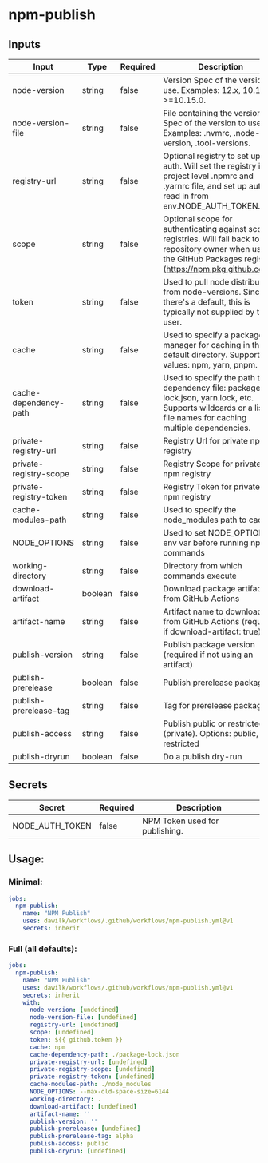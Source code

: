 # npm-publish
## Inputs
| Input                  | Type    | Required | Description                                                                                                                                                                | Default                     |
| ---------------------- | ------- | -------- | -------------------------------------------------------------------------------------------------------------------------------------------------------------------------- | --------------------------- |
| node-version           | string  | false    | Version Spec of the version to use. Examples: 12.x, 10.15.1, >=10.15.0.                                                                                                    | `[undefined]`               |
| node-version-file      | string  | false    | File containing the version Spec of the version to use.  Examples: .nvmrc, .node-version, .tool-versions.                                                                  | `[undefined]`               |
| registry-url           | string  | false    | Optional registry to set up for auth. Will set the registry in a project level .npmrc and .yarnrc file, and set up auth to read in from env.NODE_AUTH_TOKEN.               | `[undefined]`               |
| scope                  | string  | false    | Optional scope for authenticating against scoped registries. Will fall back to the repository owner when using the GitHub Packages registry (https://npm.pkg.github.com/). | `[undefined]`               |
| token                  | string  | false    | Used to pull node distributions from node-versions.  Since there's a default, this is typically not supplied by the user.                                                  | `${{ github.token }}`       |
| cache                  | string  | false    | Used to specify a package manager for caching in the default directory. Supported values: npm, yarn, pnpm.                                                                 | `npm`                       |
| cache-dependency-path  | string  | false    | Used to specify the path to a dependency file: package-lock.json, yarn.lock, etc. Supports wildcards or a list of file names for caching multiple dependencies.            | `./package-lock.json`       |
| private-registry-url   | string  | false    | Registry Url for private npm registry                                                                                                                                      | `[undefined]`               |
| private-registry-scope | string  | false    | Registry Scope for private npm registry                                                                                                                                    | `[undefined]`               |
| private-registry-token | string  | false    | Registry Token for private npm registry                                                                                                                                    | `[undefined]`               |
| cache-modules-path     | string  | false    | Used to specify the node_modules path to cache.                                                                                                                            | `./node_modules`            |
| NODE_OPTIONS           | string  | false    | Used to set NODE_OPTIONS env var before running npm commands                                                                                                               | `--max-old-space-size=6144` |
| working-directory      | string  | false    | Directory from which commands execute                                                                                                                                      | `.`                         |
| download-artifact      | boolean | false    | Download package artifact from GitHub Actions                                                                                                                              | `[undefined]`               |
| artifact-name          | string  | false    | Artifact name to download from GitHub Actions (required if download-artifact: true)                                                                                        | `''`                        |
| publish-version        | string  | false    | Publish package version (required if not using an artifact)                                                                                                                | `''`                        |
| publish-prerelease     | boolean | false    | Publish prerelease packages                                                                                                                                                | `[undefined]`               |
| publish-prerelease-tag | string  | false    | Tag for prerelease packages                                                                                                                                                | `alpha`                     |
| publish-access         | string  | false    | Publish public or restricted (private). Options: public, restricted                                                                                                        | `public`                    |
| publish-dryrun         | boolean | false    | Do a publish dry-run                                                                                                                                                       | `[undefined]`               |
## Secrets
| Secret          | Required | Description                    |
| --------------- | -------- | ------------------------------ |
| NODE_AUTH_TOKEN | false    | NPM Token used for publishing. |
## Usage:
### Minimal:
```yaml
jobs:
  npm-publish:
    name: "NPM Publish"
    uses: dawilk/workflows/.github/workflows/npm-publish.yml@v1
    secrets: inherit
```
### Full (all defaults):
```yaml
jobs:
  npm-publish:
    name: "NPM Publish"
    uses: dawilk/workflows/.github/workflows/npm-publish.yml@v1
    secrets: inherit
    with:
      node-version: [undefined]
      node-version-file: [undefined]
      registry-url: [undefined]
      scope: [undefined]
      token: ${{ github.token }}
      cache: npm
      cache-dependency-path: ./package-lock.json
      private-registry-url: [undefined]
      private-registry-scope: [undefined]
      private-registry-token: [undefined]
      cache-modules-path: ./node_modules
      NODE_OPTIONS: --max-old-space-size=6144
      working-directory: .
      download-artifact: [undefined]
      artifact-name: ''
      publish-version: ''
      publish-prerelease: [undefined]
      publish-prerelease-tag: alpha
      publish-access: public
      publish-dryrun: [undefined]
```
